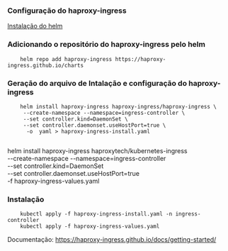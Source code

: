 ### Configuração do haproxy-ingress
[Instalação do helm ](../helm/README.md#section)  

### Adicionando o repositório do haproxy-ingress pelo helm

```
    helm repo add haproxy-ingress https://haproxy-ingress.github.io/charts
```
### Geração do arquivo de Intalação e configuração do haproxy-ingress

```
    helm install haproxy-ingress haproxy-ingress/haproxy-ingress \
     --create-namespace --namespace=ingress-controller \
     --set controller.kind=DaemonSet \
     --set controller.daemonset.useHostPort=true \
      -o  yaml > haproxy-ingress-install.yaml
     
```

helm install haproxy-ingress haproxytech/kubernetes-ingress \
  --create-namespace --namespace=ingress-controller \
  --set controller.kind=DaemonSet \
  --set controller.daemonset.useHostPort=true \
  -f haproxy-ingress-values.yaml

  
### Instalação 

```
    kubectl apply -f haproxy-ingress-install.yaml -n ingress-controller
    kubectl apply -f haproxy-ingress-values.yaml 
```

Documentação: https://haproxy-ingress.github.io/docs/getting-started/


